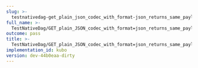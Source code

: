 ```yaml
---
slug: >-
  testnativedag-get_plain_json_codec_with_format-json_returns_same_payload_as_format-dag-json_but_with_plain_content-type-header_content-type
full_name: >-
  TestNativeDag/GET_plain_JSON_codec_with_format=json_returns_same_payload_as_format=dag-json_but_with_plain_Content-Type/Header_Content-Type
outcome: pass
title: >-
  TestNativeDag/GET_plain_JSON_codec_with_format=json_returns_same_payload_as_format=dag-json_but_with_plain_Content-Type/Header_Content-Type
implementation_id: kubo
version: dev-44b0eaa-dirty
---
```



